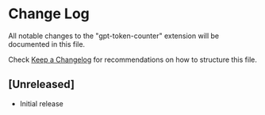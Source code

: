 # Change Log

All notable changes to the "gpt-token-counter" extension will be documented in this file.

Check [Keep a Changelog](http://keepachangelog.com/) for recommendations on how to structure this file.

## [Unreleased]

- Initial release